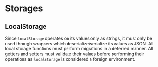 # Storages

## LocalStorage
Since `localStorage` operates on its values only as strings, it must only be used through wrappers which deserialize/serialize its values as JSON.
All local storage functions must perform migrations in a deferred manner.
All getters and setters must validate their values before performing their operations as `localStorage` is considered a foreign environment.
